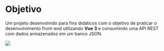 
# Objetivo

Um projeto desenvolvido para fins didáticos com o objetivo de praticar o desenvolvimento front-end utilizando **Vue 3** e consumindo uma API REST com dados armazenados em um banco JSON.

<a href="https://www.youtube.com/watch?v=wsAQQioPIJs&list=PLnDvRpP8BnezDglaAvtWgQXzsOmXUuRHL&index=1" target="_blank">
  <img src="https://i.ytimg.com/vi/wsAQQioPIJs/maxresdefault.jpg" />
</a>

